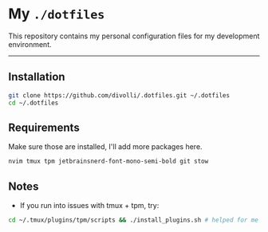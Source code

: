 # My `./dotfiles`

This repository contains my personal configuration files for my development environment.

---

## Installation

```bash
git clone https://github.com/divolli/.dotfiles.git ~/.dotfiles
cd ~/.dotfiles
```

## Requirements

Make sure those are installed, I'll add more packages here.

```bash
nvim tmux tpm jetbrainsnerd-font-mono-semi-bold git stow
```

## Notes

- If you run into issues with tmux + tpm, try:

```bash
cd ~/.tmux/plugins/tpm/scripts && ./install_plugins.sh # helped for me
```
